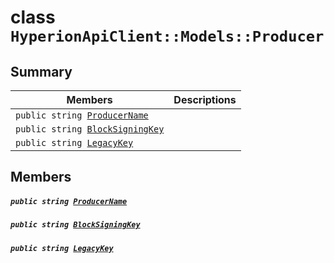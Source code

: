 # class `HyperionApiClient::Models::Producer` 

## Summary

 Members                                | Descriptions                                
----------------------------------------|---------------------------------------------
`public string `[`ProducerName`](#class_hyperion_api_client_1_1_models_1_1_producer_1ae70301d3227cda89bfad2e3f43f6d241) | 
`public string `[`BlockSigningKey`](#class_hyperion_api_client_1_1_models_1_1_producer_1aad0641e17e3d8f069aa8e7127d01651b) | 
`public string `[`LegacyKey`](#class_hyperion_api_client_1_1_models_1_1_producer_1a567945c6b05cd1dd5ed59fc6cea0f850) | 

## Members

##### `public string `[`ProducerName`](#class_hyperion_api_client_1_1_models_1_1_producer_1ae70301d3227cda89bfad2e3f43f6d241) 

##### `public string `[`BlockSigningKey`](#class_hyperion_api_client_1_1_models_1_1_producer_1aad0641e17e3d8f069aa8e7127d01651b) 

##### `public string `[`LegacyKey`](#class_hyperion_api_client_1_1_models_1_1_producer_1a567945c6b05cd1dd5ed59fc6cea0f850) 

